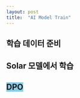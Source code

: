 ```yaml
---
layout: post
title:  "AI Model Train"
---
```



## 학습 데이터 준비 

## Solar 모델에서 학습 
## <span style="background-color:skyblue">DPO</span> 


